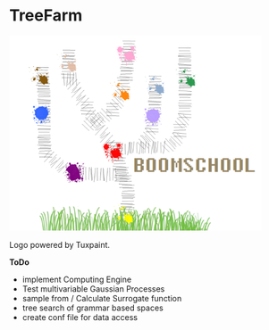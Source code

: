 # TreeFarm

<img src="logo.png" height="350">

Logo powered by Tuxpaint.

**ToDo**

- implement Computing Engine
- Test multivariable Gaussian Processes
- sample from / Calculate Surrogate function
- tree search of grammar based spaces
- create conf file for data access
